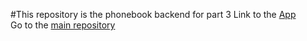 #This repository is the phonebook backend for part 3
Link to the [App](https://phonebook-backend-skn1.onrender.com)\
Go to the [main repository](https://github.com/Ezioness/fullstack-open-course)
